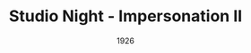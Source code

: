 ---
title: Studio Night - Impersonation II
date: 1926
closing_date:
layout: productions
playbill:
cast:
- Performer: Elizabeth Palmer Tyler
crew:
orchestra:
external_links:
---